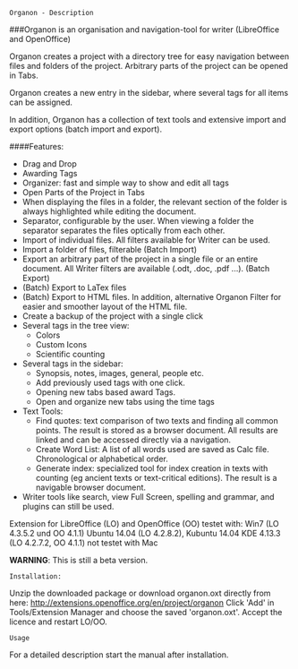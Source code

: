 	Organon - Description

###Organon is an organisation and navigation-tool for writer (LibreOffice and OpenOffice)

Organon creates a project with a directory tree for easy navigation between files and folders of the project. Arbitrary parts of the project can be opened in Tabs.

Organon creates a new entry in the sidebar, where several tags for all items can be assigned. 

In addition, Organon has a collection of text tools and extensive import and export options (batch import and export).

####Features:
* Drag and Drop
* Awarding Tags
* Organizer: fast and simple way to show and edit all tags
* Open Parts of the Project in Tabs
* When displaying the files in a folder, the relevant section of the folder is always highlighted while editing the document.
* Separator, configurable by the user. When viewing a folder the separator separates the files optically from each other.
* Import of individual files. All filters available for Writer can be used.
* Import a folder of files, filterable (Batch Import)
* Export an arbitrary part of the project in a single file or an entire document. All Writer filters are available (.odt, .doc, .pdf ...). (Batch Export)
* (Batch) Export to LaTex files
* (Batch) Export to HTML files. In addition, alternative Organon Filter for easier and smoother layout of the HTML file.
* Create a backup of the project with a single click 
* Several tags in the tree view:
  * Colors
  * Custom Icons
  * Scientific counting
* Several tags in the sidebar:
  * Synopsis, notes, images, general, people etc.
  * Add previously used tags with one click.
  * Opening new tabs based award Tags.
  * Open and organize new tabs using the time tags
* Text Tools:
  * Find quotes: text comparison of two texts and finding all common points. The result is stored as a browser document. All results are linked and can be accessed directly via a navigation.
  * Create Word List: A list of all words used are saved as Calc file. Chronological or alphabetical order.
  * Generate index: specialized tool for index creation in texts with counting (eg ancient texts or text-critical editions). The result is a navigable browser document.
* Writer tools like search, view Full Screen, spelling and grammar, and plugins can still be used.


Extension for LibreOffice (LO) and OpenOffice (OO)
testet with: 
	Win7 (LO 4.3.5.2 und OO 4.1.1) 
	Ubuntu 14.04 (LO 4.2.8.2), 
	Kubuntu 14.04 KDE 4.13.3 (LO 4.2.7.2, OO 4.1.1)
	not testet with Mac

**WARNING**:         This is still a beta version.

	Installation:
Unzip the downloaded package or download organon.oxt directly from here:
http://extensions.openoffice.org/en/project/organon
Click 'Add' in Tools/Extension Manager and choose the saved 'organon.oxt'. Accept the licence and restart LO/OO.

	Usage
For a detailed description start the manual after installation.






	




